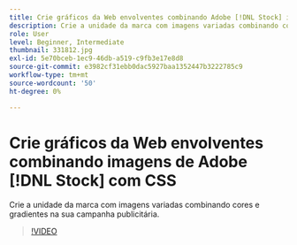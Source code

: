 ```yaml
---
title: Crie gráficos da Web envolventes combinando Adobe [!DNL Stock] imagens com CSS
description: Crie a unidade da marca com imagens variadas combinando cores e gradientes na sua campanha publicitária
role: User
level: Beginner, Intermediate
thumbnail: 331812.jpg
exl-id: 5e70bceb-1ec9-46db-a519-c9fb3e17e8d8
source-git-commit: e3982cf31ebb0dac5927baa1352447b3222785c9
workflow-type: tm+mt
source-wordcount: '50'
ht-degree: 0%

---
```


# Crie gráficos da Web envolventes combinando imagens de Adobe [!DNL Stock] com CSS

Crie a unidade da marca com imagens variadas combinando cores e gradientes na sua campanha publicitária.

>[!VIDEO](https://video.tv.adobe.com/v/331812?hidetitle=true)
